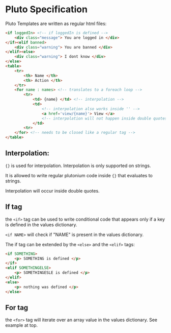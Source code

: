 # Pluto Specification

Pluto Templates are written as regular html files:

```html
<if loggedIn> <!-- if loggedIn is defined -->
	<div class="message"> You are logged in </div>
</if><elif banned>
	<div class="warning"> You are banned </div>
</elif><else>
	<div class="warning"> I dont know </div>
</else>
<table>
	<tr>
		<th> Name </th>
		<th> Action </th>
	</tr>
	<for name : names> <!-- translates to a foreach loop -->
		<tr>
			<td> {name} </td> <!-- interpolation -->
			<td>
				<!-- interpolation also works inside '' -->
				<a href='view/{name}'> View </a> 
				<!-- interpolation will not happen inside double quotes: "{name}" -->
			</td>
		<tr>
	</for> <!-- needs to be closed like a regular tag -->
</table>
```

## Interpolation:

`{}` is used for interpolation. Interpolation is only supported on strings.

It is allowed to write regular plutonium code inside `{}` that evaluates to
strings.

Interpolation will occur inside double quotes.

## If tag

the `<if>` tag can be used to write conditional code that appears only if
a key is defined in the values dictionary.

`<if NAME>` will check if "NAME" is present in the values dictionary.

The if tag can be extended by the `<else>` and the `<elif>` tags:

```html
<if SOMETHING>
	<p> SOMETHING is defined </p>
</if>
<elif SOMETHINGELSE>
	<p> SOMETHINGESLE is defined </p>
</elif>
<else>
	<p> nothing was defined </p>
</else>
```

## For tag

the `<for>` tag will iterate over an array value in the values dictionary.
See example at top.

